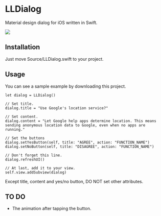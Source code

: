 # LLDialog
Material design dialog for iOS written in Swift.



![](https://cloud.githubusercontent.com/assets/9763162/12781499/b909ede8-caaf-11e5-8dac-d5fce055aec0.png)


## Installation
Just move Source/LLDialog.swift to your project.

## Usage
You can see a sample example by downloading this project.

```
let dialog = LLDialog()
  
// Set title.
dialog.title = "Use Google's location service?"

// Set content.
dialog.content = "Let Google help apps determine location. This means sending anonymous location data to Google, even when no apps are running."

// Set the buttons
dialog.setYesButton(self, title: "AGREE", action: "FUNCTION_NAME")
dialog.setNoButton(self, title: "DISAGREE", action: "FUNCTION_NAME")

// Don't forget this line.
dialog.refreshUI()

// At last, add it to your view.
self.view.addSubview(dialog)
```

Except title, content and yes/no button, DO NOT set other attributes.

## TO DO
* The animation after tapping the button.
